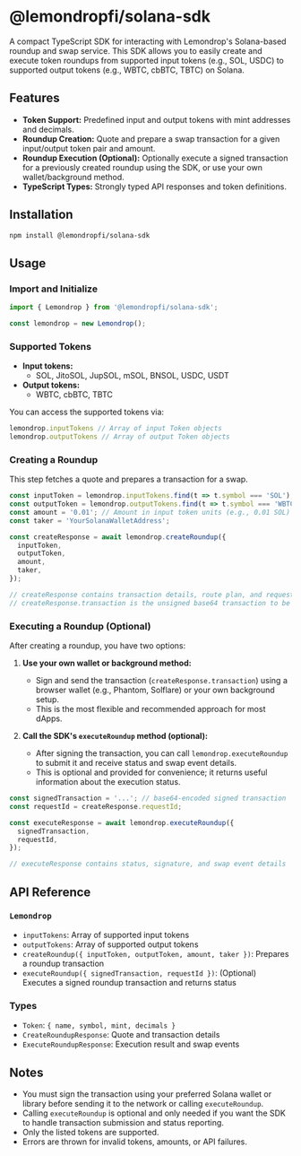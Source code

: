 # @lemondropfi/solana-sdk

A compact TypeScript SDK for interacting with Lemondrop's Solana-based roundup and swap service. This SDK allows you to easily create and execute token roundups from supported input tokens (e.g., SOL, USDC) to supported output tokens (e.g., WBTC, cbBTC, TBTC) on Solana.

## Features
- **Token Support:** Predefined input and output tokens with mint addresses and decimals.
- **Roundup Creation:** Quote and prepare a swap transaction for a given input/output token pair and amount.
- **Roundup Execution (Optional):** Optionally execute a signed transaction for a previously created roundup using the SDK, or use your own wallet/background method.
- **TypeScript Types:** Strongly typed API responses and token definitions.

## Installation
```sh
npm install @lemondropfi/solana-sdk
```

## Usage

### Import and Initialize
```ts
import { Lemondrop } from '@lemondropfi/solana-sdk';

const lemondrop = new Lemondrop();
```

### Supported Tokens
- **Input tokens:**
  - SOL, JitoSOL, JupSOL, mSOL, BNSOL, USDC, USDT
- **Output tokens:**
  - WBTC, cbBTC, TBTC

You can access the supported tokens via:
```ts
lemondrop.inputTokens // Array of input Token objects
lemondrop.outputTokens // Array of output Token objects
```

### Creating a Roundup
This step fetches a quote and prepares a transaction for a swap.

```ts
const inputToken = lemondrop.inputTokens.find(t => t.symbol === 'SOL');
const outputToken = lemondrop.outputTokens.find(t => t.symbol === 'WBTC');
const amount = '0.01'; // Amount in input token units (e.g., 0.01 SOL)
const taker = 'YourSolanaWalletAddress';

const createResponse = await lemondrop.createRoundup({
  inputToken,
  outputToken,
  amount,
  taker,
});

// createResponse contains transaction details, route plan, and requestId
// createResponse.transaction is the unsigned base64 transaction to be signed and sent
```

### Executing a Roundup (Optional)
After creating a roundup, you have two options:

1. **Use your own wallet or background method:**
   - Sign and send the transaction (`createResponse.transaction`) using a browser wallet (e.g., Phantom, Solflare) or your own background setup.
   - This is the most flexible and recommended approach for most dApps.

2. **Call the SDK's `executeRoundup` method (optional):**
   - After signing the transaction, you can call `lemondrop.executeRoundup` to submit it and receive status and swap event details.
   - This is optional and provided for convenience; it returns useful information about the execution status.

```ts
const signedTransaction = '...'; // base64-encoded signed transaction
const requestId = createResponse.requestId;

const executeResponse = await lemondrop.executeRoundup({
  signedTransaction,
  requestId,
});

// executeResponse contains status, signature, and swap event details
```

## API Reference

### `Lemondrop`
- `inputTokens`: Array of supported input tokens
- `outputTokens`: Array of supported output tokens
- `createRoundup({ inputToken, outputToken, amount, taker })`: Prepares a roundup transaction
- `executeRoundup({ signedTransaction, requestId })`: (Optional) Executes a signed roundup transaction and returns status

### Types
- `Token`: `{ name, symbol, mint, decimals }`
- `CreateRoundupResponse`: Quote and transaction details
- `ExecuteRoundupResponse`: Execution result and swap events

## Notes
- You must sign the transaction using your preferred Solana wallet or library before sending it to the network or calling `executeRoundup`.
- Calling `executeRoundup` is optional and only needed if you want the SDK to handle transaction submission and status reporting.
- Only the listed tokens are supported.
- Errors are thrown for invalid tokens, amounts, or API failures.